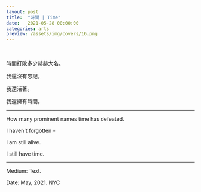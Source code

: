 ```yaml
---
layout: post
title:  "時間 | Time"
date:   2021-05-28 00:00:00
categories: arts
preview: /assets/img/covers/16.png
---
```


<br>

時間打敗多少赫赫大名。

我還沒有忘記，

我還活著。

我還擁有時間。

---

How many prominent names time has defeated.

I haven't forgotten -

I am still alive.

I still have time.

---

Medium: Text.

Date: May, 2021. NYC
